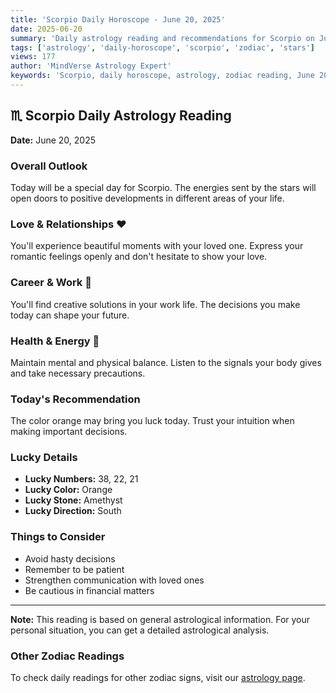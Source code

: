 ```yaml
---
title: 'Scorpio Daily Horoscope - June 20, 2025'
date: 2025-06-20
summary: 'Daily astrology reading and recommendations for Scorpio on June 20, 2025.'
tags: ['astrology', 'daily-horoscope', 'scorpio', 'zodiac', 'stars']
views: 177
author: 'MindVerse Astrology Expert'
keywords: 'Scorpio, daily horoscope, astrology, zodiac reading, June 20, 2025'
---
```


## ♏ Scorpio Daily Astrology Reading

**Date:** June 20, 2025

### Overall Outlook

Today will be a special day for Scorpio. The energies sent by the stars will open doors to positive developments in different areas of your life.

### Love & Relationships ❤️

You'll experience beautiful moments with your loved one. Express your romantic feelings openly and don't hesitate to show your love.

### Career & Work 💼

You'll find creative solutions in your work life. The decisions you make today can shape your future.

### Health & Energy 🌟

Maintain mental and physical balance. Listen to the signals your body gives and take necessary precautions.

### Today's Recommendation

The color orange may bring you luck today. Trust your intuition when making important decisions.

### Lucky Details

- **Lucky Numbers:** 38, 22, 21
- **Lucky Color:** Orange
- **Lucky Stone:** Amethyst
- **Lucky Direction:** South

### Things to Consider

- Avoid hasty decisions
- Remember to be patient
- Strengthen communication with loved ones
- Be cautious in financial matters

---

**Note:** This reading is based on general astrological information. For your personal situation, you can get a detailed astrological analysis.

### Other Zodiac Readings

To check daily readings for other zodiac signs, visit our [astrology page](https://www.mindversedaily.com/en).

